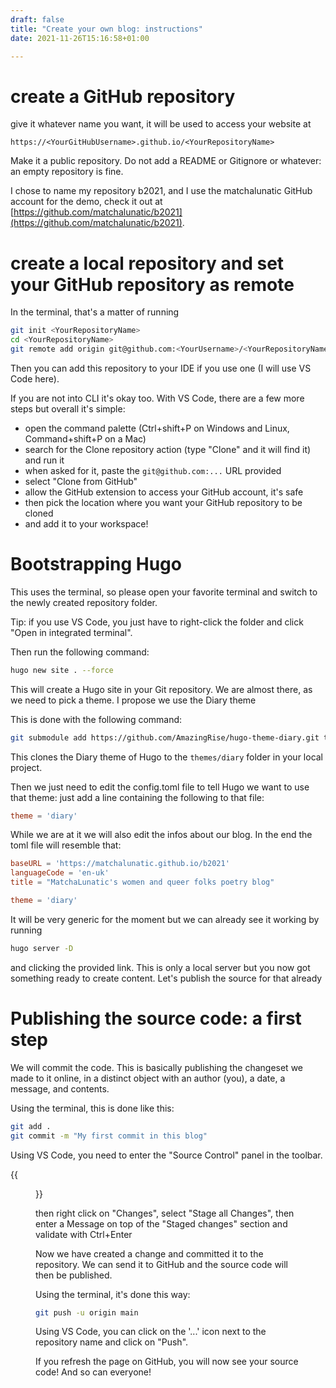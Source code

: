 ```yaml
---
draft: false
title: "Create your own blog: instructions"
date: 2021-11-26T15:16:58+01:00

---
```

# create a GitHub repository

give it whatever name you want, it will be used to access your website at

`https://<YourGitHubUsername>.github.io/<YourRepositoryName>`

Make it a public repository. Do not add a README or Gitignore or whatever: an empty repository is fine.

I chose to name my repository b2021, and I use the matchalunatic GitHub account for the demo, check it out at [https://github.com/matchalunatic/b2021](https://github.com/matchalunatic/b2021).

# create a local repository and set your GitHub repository as remote

In the terminal, that's a matter of running

```bash
git init <YourRepositoryName>
cd <YourRepositoryName>
git remote add origin git@github.com:<YourUsername>/<YourRepositoryName>.git
```

Then you can add this repository to your IDE if you use one (I will use VS Code here).

If you are not into CLI it's okay too. With VS Code, there are a few more steps
but overall it's simple:
- open the command palette (Ctrl+shift+P on Windows and Linux, Command+shift+P on a Mac)
- search for the Clone repository action (type "Clone" and it will find it) and run it
- when asked for it, paste the `git@github.com:...` URL provided
- select "Clone from GitHub"
- allow the GitHub extension to access your GitHub account, it's safe
- then pick the location where you want your GitHub repository to be cloned
- and add it to your workspace!

# Bootstrapping Hugo

This uses the terminal, so please open your favorite terminal and switch to the newly created repository folder.

Tip: if you use VS Code, you just have to right-click the folder and click "Open in integrated terminal".

Then run the following command:

```bash
hugo new site . --force
```

This will create a Hugo site in your Git repository. We are almost there, as we need to pick a theme. I propose we use the Diary theme

This is done with the following command:

```bash
git submodule add https://github.com/AmazingRise/hugo-theme-diary.git themes/diary
```

This clones the Diary theme of Hugo to the `themes/diary` folder in your local project.

Then we just need to edit the config.toml file to tell Hugo we want to use that theme: just add a
line containing the following to that file:

```toml
theme = 'diary'
```

While we are at it we will also edit the infos about our blog. In the end the toml file will resemble that:

```toml
baseURL = 'https://matchalunatic.github.io/b2021'
languageCode = 'en-uk'
title = "MatchaLunatic's women and queer folks poetry blog"

theme = 'diary'
```

It will be very generic for the moment but we can already see it working by running

```bash
hugo server -D
```

and clicking the provided link. This is only a local server but you now got something ready to create content. Let's publish the source for that already

# Publishing the source code: a first step

We will commit the code. This is basically publishing the changeset we made to it online, in a distinct object with an author (you), a date, a message, and contents.

Using the terminal, this is done like this:

```bash
git add .
git commit -m "My first commit in this blog"
```

Using VS Code, you need to enter the "Source Control" panel in the toolbar.

{{<figure title="such an icon" src="scicon.png" alt="a branch icon, with three dots and connecting lines forming a Y">}}

then right click on "Changes", select "Stage all Changes", then enter a Message on top of the "Staged changes" section and validate with Ctrl+Enter

Now we have created a change and committed it to the repository. We can send it to GitHub and the source code will then be published.

Using the terminal, it's done this way:

```bash
git push -u origin main
```

Using VS Code, you can click on the '...' icon next to the repository name and click on "Push".

If you refresh the page on GitHub, you will now see your source code! And so can everyone!

# 
